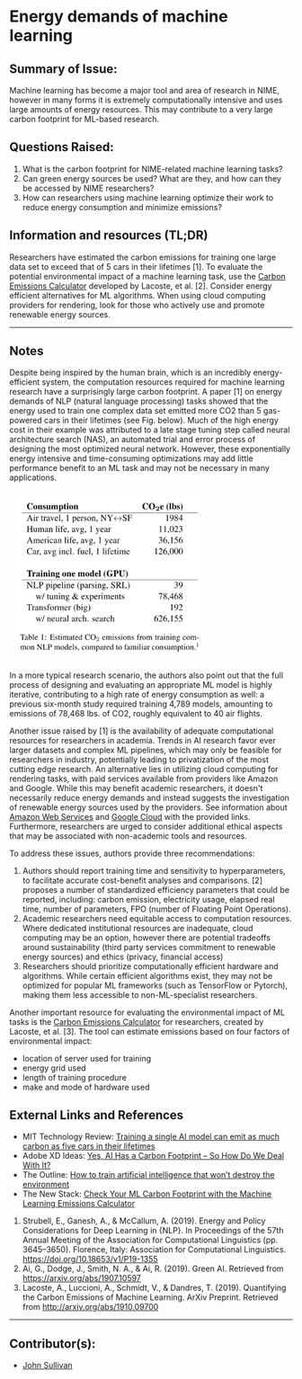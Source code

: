 <!-- Copy this template to add a new topic. Replace text in {brackets} with your content. -->

# Energy demands of machine learning

## Summary of Issue: 

Machine learning has become a major tool and area of research in NIME, however in many forms it is extremely computationally intensive and uses large amounts of energy resources. This may contribute to a very large carbon footprint for ML-based research. 

## Questions Raised:

1. What is the carbon footprint for NIME-related machine learning tasks? 
2. Can green energy sources be used? What are they, and how can they be accessed by NIME researchers? 
3. How can researchers using machine learning optimize their work to reduce energy consumption and minimize emissions?

## Information and resources (TL;DR)

Researchers have estimated the carbon emissions for training one large data set to exceed that of 5 cars in their lifetimes [1]. To evaluate the potential environmental impact of a machine learning task, use the [Carbon Emissions Calculator](https://mlco2.github.io/impact/) developed by Lacoste, et al. [2]. Consider energy efficient alternatives for ML algorithms. When using cloud computing providers for rendering, look for those who actively use and promote renewable energy sources. 

-----

## Notes

Despite being inspired by the human brain, which is an incredibly energy-efficient system, the computation resources required for machine learning research have a surprisingly large carbon footprint. A paper [1] on energy demands of NLP (natural language processing) tasks showed that the energy used to train one complex data set emitted more CO2 than 5 gas-powered cars in their lifetimes (see Fig. below). Much of the high energy cost in their example was attributed to a late stage tuning step called neural architecture search (NAS), an automated trial and error process of designing the most optimized neural network. However, these exponentially energy intensive and time-consuming optimizations may add little performance benefit to an ML task and may not be necessary in many applications. 

<img src="media/CO2_emissions_comparison.jpg" alt="CO2 emission comparison" width="350"/>

In a more typical research scenario, the authors also point out that the full process of designing and evaluating an appropriate ML model is highly iterative, contributing to a high rate of energy consumption as well: a previous six-month study required training 4,789 models, amounting to emissions of 78,468 lbs. of CO2, roughly equivalent to 40 air flights.  

Another issue raised by [1] is the availability of adequate computational resources for researchers in academia. Trends in AI research favor ever larger datasets and complex ML pipelines, which may only be feasible for researchers in industry, potentially leading to privatization of the most cutting edge research. An alternative lies in utilizing cloud computing for rendering tasks, with paid services available from providers like Amazon and Google. While this may benefit academic researchers, it doesn't necessarily reduce energy demands and instead suggests the investigation of renewable energy sources used by the providers. See information about [Amazon Web Services](https://sustainability.aboutamazon.com/environment/the-cloud) and [Google Cloud](https://www.google.com/about/datacenters/efficiency/) with the provided links. Furthermore, researchers are urged to consider additional ethical aspects that may be associated with non-academic tools and resources. 

To address these issues, authors provide three recommendations: 

1. Authors should report training time and sensitivity to hyperparameters, to facilitate accurate cost-benefit analyses and comparisons. [2] proposes a number of standardized efficiency parameters that could be reported, including: carbon emission, electricity usage, elapsed real time, number of parameters, FPO (number of Floating Point Operations). 
2. Academic researchers need equitable access to computation resources. Where dedicated institutional resources are inadequate, cloud computing may be an option, however there are potential tradeoffs around sustainability (third party services commitment to renewable energy sources) and ethics (privacy, financial access)
3. Researchers should prioritize computationally efficient hardware and algorithms. While certain efficient algorithms exist, they may not be optimized for popular ML frameworks (such as TensorFlow or Pytorch), making them less accessible to non-ML-specialist researchers. 

Another important resource for evaluating the environmental impact of ML tasks is the [Carbon Emissions Calculator](https://mlco2.github.io/impact/) for researchers, created by Lacoste, et al. [3]. The tool can estimate emissions based on four factors of environmental impact: 

- location of server used for training
- energy grid used
- length of training procedure
- make and mode of hardware used

## External Links and References

- MIT Technology Review: [Training a single AI model can emit as much carbon as five cars in their lifetimes][MIT]
- Adobe XD Ideas: [Yes, AI Has a Carbon Footprint – So How Do We Deal With It?][adobe]
- The Outline: [How to train artificial intelligence that won’t destroy the environment][outline]
- The New Stack: [Check Your ML Carbon Footprint with the Machine Learning Emissions Calculator][newstack]



1. Strubell, E., Ganesh, A., & McCallum, A. (2019). Energy and Policy Considerations for Deep Learning in {NLP}. In Proceedings of the 57th Annual Meeting of the Association for Computational Linguistics (pp. 3645–3650). Florence, Italy: Association for Computational Linguistics. https://doi.org/10.18653/v1/P19-1355
2. Ai, G., Dodge, J., Smith, N. A., & Ai, R. (2019). Green AI. Retrieved from https://arxiv.org/abs/1907.10597
3. Lacoste, A., Luccioni, A., Schmidt, V., & Dandres, T. (2019). Quantifying the Carbon Emissions of Machine Learning. ArXiv Preprint. Retrieved from http://arxiv.org/abs/1910.09700

[MIT]: https://www.technologyreview.com/2019/06/06/239031/training-a-single-ai-model-can-emit-as-much-carbon-as-five-cars-in-their-lifetimes/
[adobe]: https://xd.adobe.com/ideas/principles/emerging-technology/ai-impact-on-climate-environment/
[outline]: https://theoutline.com/post/8186/artificial-intelligence-destroy-environment
[newstack]: https://thenewstack.io/check-your-ml-carbon-footprint-with-the-machine-learning-emissions-calculator/

----

## Contributor(s):

- [John Sullivan](mailto:johnny@johnnyvenom.com)